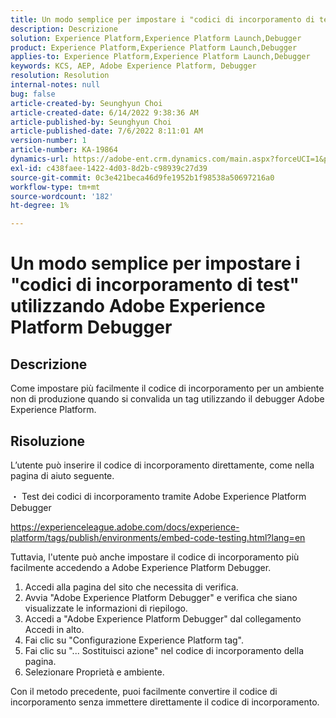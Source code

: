 ```yaml
---
title: Un modo semplice per impostare i "codici di incorporamento di test" utilizzando Adobe Experience Platform Debugger
description: Descrizione
solution: Experience Platform,Experience Platform Launch,Debugger
product: Experience Platform,Experience Platform Launch,Debugger
applies-to: Experience Platform,Experience Platform Launch,Debugger
keywords: KCS, AEP, Adobe Experience Platform, Debugger
resolution: Resolution
internal-notes: null
bug: false
article-created-by: Seunghyun Choi
article-created-date: 6/14/2022 9:38:36 AM
article-published-by: Seunghyun Choi
article-published-date: 7/6/2022 8:11:01 AM
version-number: 1
article-number: KA-19864
dynamics-url: https://adobe-ent.crm.dynamics.com/main.aspx?forceUCI=1&pagetype=entityrecord&etn=knowledgearticle&id=5741b3bf-c5eb-ec11-bb3d-000d3a5c4292
exl-id: c438faee-1422-4d03-8d2b-c98939c27d39
source-git-commit: 0c3e421beca46d9fe1952b1f98538a50697216a0
workflow-type: tm+mt
source-wordcount: '182'
ht-degree: 1%

---
```


# Un modo semplice per impostare i &quot;codici di incorporamento di test&quot; utilizzando Adobe Experience Platform Debugger

## Descrizione

Come impostare più facilmente il codice di incorporamento per un ambiente non di produzione quando si convalida un tag utilizzando il debugger Adobe Experience Platform. 

## Risoluzione


L’utente può inserire il codice di incorporamento direttamente, come nella pagina di aiuto seguente.

・ Test dei codici di incorporamento tramite Adobe Experience Platform Debugger

https://experienceleague.adobe.com/docs/experience-platform/tags/publish/environments/embed-code-testing.html?lang=en

Tuttavia, l&#39;utente può anche impostare il codice di incorporamento più facilmente accedendo a Adobe Experience Platform Debugger.

1. Accedi alla pagina del sito che necessita di verifica.
2. Avvia &quot;Adobe Experience Platform Debugger&quot; e verifica che siano visualizzate le informazioni di riepilogo.
3. Accedi a &quot;Adobe Experience Platform Debugger&quot; dal collegamento Accedi in alto.
4. Fai clic su &quot;Configurazione Experience Platform tag&quot;.
5. Fai clic su &quot;... Sostituisci azione&quot; nel codice di incorporamento della pagina.
6. Selezionare Proprietà e ambiente.

Con il metodo precedente, puoi facilmente convertire il codice di incorporamento senza immettere direttamente il codice di incorporamento.

